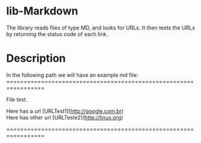 # lib-Markdown

The library reads files of type MD, and looks for URLs. It then tests the URLs by returning the status code of each link.

<h1>Description</h1>
In the following path we will have an example md file:
=================================================================

File test.

Here has a url \[URLTest1\]\(http://google.com.br) <br />
Here has other url \[URLTeste2\]\(http://linux.org)

=================================================================
